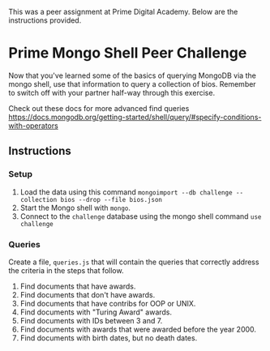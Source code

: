 This was a peer assignment at Prime Digital Academy. Below are the instructions provided.

# Prime Mongo Shell Peer Challenge

Now that you've learned some of the basics of querying MongoDB via the mongo shell, use that information to query a collection of bios. Remember to switch off with your partner half-way through this exercise.

Check out these docs for more advanced find queries https://docs.mongodb.org/getting-started/shell/query/#specify-conditions-with-operators

## Instructions

### Setup

1. Load the data using this command `mongoimport --db challenge --collection bios --drop --file bios.json`
2. Start the Mongo shell with `mongo`.
3. Connect to the `challenge` database using the mongo shell command `use challenge`

### Queries

Create a file, `queries.js` that will contain the queries that correctly address the criteria in the
steps that follow.

1. Find documents that have awards.
2. Find documents that don't have awards.
3. Find documents that have contribs for OOP or UNIX.
4. Find documents with "Turing Award" awards.
5. Find documents with IDs between 3 and 7.
6. Find documents with awards that were awarded before the year 2000.
7. Find documents with birth dates, but no death dates.
